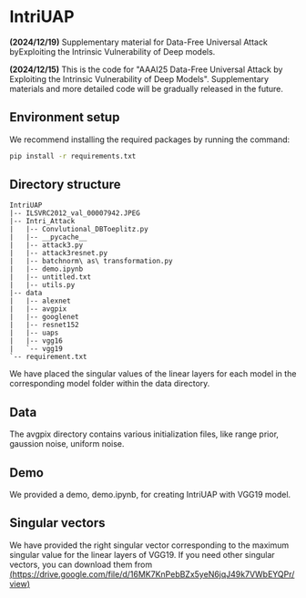 # IntriUAP
**(2024/12/19)**
Supplementary material for Data-Free Universal Attack byExploiting the Intrinsic Vulnerability of Deep models.

**(2024/12/15)**
This is the code for "AAAI25 Data-Free Universal Attack by Exploiting the Intrinsic Vulnerability of Deep Models". Supplementary materials and more detailed code will be gradually released in the future.

## Environment setup
We recommend installing the required packages by running the command:
```sh
pip install -r requirements.txt
```

## Directory structure
```
IntriUAP
|-- ILSVRC2012_val_00007942.JPEG
|-- Intri_Attack
|   |-- Convlutional_DBToeplitz.py
|   |-- __pycache__
|   |-- attack3.py
|   |-- attack3resnet.py
|   |-- batchnorm\ as\ transformation.py
|   |-- demo.ipynb
|   |-- untitled.txt
|   |-- utils.py
|-- data
|   |-- alexnet
|   |-- avgpix
|   |-- googlenet
|   |-- resnet152
|   |-- uaps
|   |-- vgg16
|   `-- vgg19
`-- requirement.txt
```

We have placed the singular values of the linear layers for each model in the corresponding model folder within the data directory.

## Data 
The avgpix directory contains various initialization files, like range prior, gaussion noise, uniform noise.

## Demo
We provided a demo, demo.ipynb, for creating IntriUAP with VGG19 model.

## Singular vectors
We have provided the right singular vector corresponding to the maximum singular value for the linear layers of VGG19. If you need other singular vectors, you can download them from [(https://drive.google.com/file/d/16MK7KnPebBZx5yeN6jqJ49k7VWbEYQPr/view) ](https://drive.google.com/drive/folders/1TaCmJQFJsKHmN9GeLrGclmpv8Uj7GpIe?usp=drive_link)
